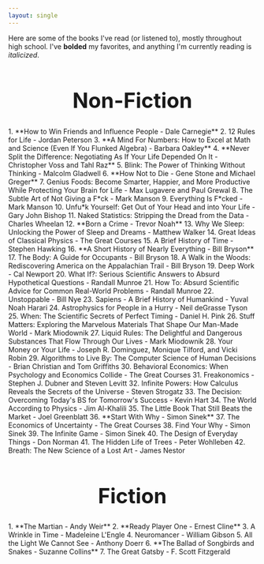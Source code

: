 ```yaml
---
layout: single
---
```


Here are some of the books I've read (or listened to), mostly throughout high school. I've **bolded** my favorites, and anything I'm currently reading is _italicized_.

<h1 id="Stanford-AI" style="font-size: 3em; text-align: center">Non-Fiction</h1>
1. **How to Win Friends and Influence People - Dale Carnegie**
2. 12 Rules for Life - Jordan Peterson
3. **A Mind For Numbers: How to Excel at Math and Science (Even If You Flunked Algebra) - Barbara Oakley**
4. **Never Split the Difference: Negotiating As If Your Life Depended On It - Christopher Voss and Tahl Raz**
5. Blink: The Power of Thinking Without Thinking - Malcolm Gladwell
6. **How Not to Die - Gene Stone and Michael Greger**
7. Genius Foods: Become Smarter, Happier, and More Productive While Protecting Your Brain for Life - Max Lugavere and Paul Grewal
8. The Subtle Art of Not Giving a F*ck - Mark Manson
9. Everything Is F*cked - Mark Manson
10. Unfu*k Yourself: Get Out of Your Head and into Your Life - Gary John Bishop
11. Naked Statistics: Stripping the Dread from the Data - Charles Wheelan
12. **Born a Crime - Trevor Noah**
13. Why We Sleep: Unlocking the Power of Sleep and Dreams - Matthew Walker
14. Great Ideas of Classical Physics - The Great Courses
15. A Brief History of Time - Stephen Hawking
16. **A Short History of Nearly Everything - Bill Bryson**
17. The Body: A Guide for Occupants - Bill Bryson
18. A Walk in the Woods: Rediscovering America on the Appalachian Trail - Bill Bryson
19. Deep Work - Cal Newport
20. What If?: Serious Scientific Answers to Absurd Hypothetical Questions - Randall Munroe
21. How To: Absurd Scientific Advice for Common Real-World Problems - Randall Munroe
22. Unstoppable - Bill Nye
23. Sapiens - A Brief History of Humankind - Yuval Noah Harari
24. Astrophysics for People in a Hurry - Neil deGrasse Tyson
25. When: The Scientific Secrets of Perfect Timing - Daniel H. Pink
26. Stuff Matters: Exploring the Marvelous Materials That Shape Our Man-Made World - Mark Miodownik
27. Liquid Rules: The Delightful and Dangerous Substances That Flow Through Our Lives - Mark Miodownik
28. Your Money or Your Life - Joseph R. Dominguez, Monique Tilford, and Vicki Robin
29. Algorithms to Live By: The Computer Science of Human Decisions - Brian Christian and Tom Griffiths
30. Behavioral Economics: When Psychology and Economics Collide - The Great Courses
31. Freakonomics - Stephen J. Dubner and Steven Levitt
32. Infinite Powers: How Calculus Reveals the Secrets of the Universe - Steven Strogatz
33. The Decision: Overcoming Today's BS for Tomorrow's Success - Kevin Hart
34. The World According to Physics - Jim Al-Khalili
35. The Little Book That Still Beats the Market - Joel Greenblatt
36. **Start With Why - Simon Sinek**
37. The Economics of Uncertainty - The Great Courses
38. Find Your Why - Simon Sinek
39. The Infinite Game - Simon Sinek
40. The Design of Everyday Things - Don Norman
41. The Hidden Life of Trees - Peter Wohlleben
42. Breath: The New Science of a Lost Art - James Nestor

<h1 id="Stanford-AI" style="font-size: 3em; text-align: center">Fiction</h1>
1. **The Martian - Andy Weir**
2. **Ready Player One - Ernest Cline**
3. A Wrinkle in Time - Madeleine L'Engle
4. Neuromancer - William Gibson
5. All the Light We Cannot See - Anthony Doerr
6. **The Ballad of Songbirds and Snakes - Suzanne Collins**
7. The Great Gatsby - F. Scott Fitzgerald

